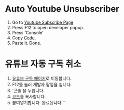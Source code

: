 # Auto Youtube Unsubscriber

1. Go to [Youtube Subscribe Page](https://www.youtube.com/feed/channels)
2. Press F12 to open developer popup.
3. Press 'Console'
4. Copy [Code](https://github.com/tvj030728/Auto-Youtube-Unsubscriber/blob/main/code.js).
5. Paste it. Done.

# 유튜브 자동 구독 취소

1. [유튜브 구독 페이지](https://www.youtube.com/feed/channels)로 이동합니다.
2. F12를 눌러 개발자 팝업을 엽니다.
3. '콘솔'을 누릅니다.
4. [코드](https://github.com/tvj030728/Auto-Youtube-Unsubscriber/blob/main/code.js)를 복사합니다.
5. 붙여넣기합니다. 완료됩니다.```
